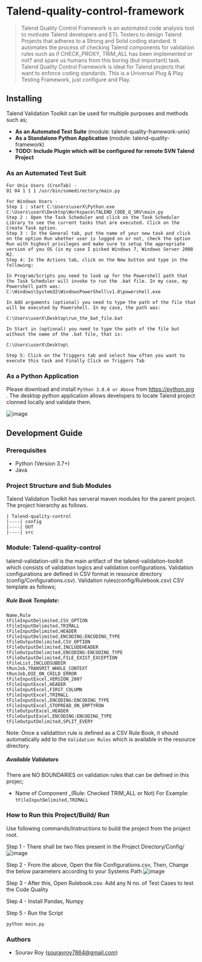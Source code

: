 # Talend-quality-control-framework
> Talend Quality Control Framework is an automated code analysis tool to motivate Talend developers and ETL Testers to design Talend Projects that adheres to a Strong and Solid coding standard. It automates the process of checking Talend components for validation rules such as if CHECK_PROXY, TRIM_ALL has been implemented or not? and spare us humans from this boring (but important) task. Talend Quality Control Framework is ideal for Talend projects that want to enforce coding standards.
> This is a Universal Plug & Play Testing Framework, just configure and Play.

## Installing 
Talend Validation Toolkit can be used for multiple purposes and methods such as;
* __As an Automated Test Suite__ (module: talend-quality-framework-unix)
* __As a Standalone Python Application__ (module: talend-quality-framework)
* __TODO: Include Plugin which will be configured for remote SVN Talend Project__

### As an Automated Test Suit
````
For Unix Users (CronTab) -
01 04 1 1 1 /usr/bin/somedirectory/main.py

For Windows Users -
Step 1 : start C:\Users\userX\Python.exe C:\Users\userX\Desktop\Workspace\TALEND_CODE_Q_SRV\main.py
Step 2 : Open the Task Scheduler and click on the Task Scheduler Library to see the current tasks that are executed. Click on the Create Task option.
Step 3 : In the General tab, put the name of your new task and click on the option Run whether user is logged on or not, check the option Run with highest privileges and make sure to setup the appropriate version of you OS (in my case I picked Windows 7, Windows Server 2008 R2.
Step 4: In the Actions tab, click on the New button and type in the following:

In Program/Scripts you need to look up for the Powershell path that the Task Scheduler will invoke to run the .bat file. In my case, my Powershell path was: C:\Windows\System32\WindowsPowerShell\v1.0\powershell.exe

In Add arguments (optional) you need to type the path of the file that will be executed by Powershell. In my case, the path was:

C:\Users\userX\Desktop\run_the_bat_file.bat

In Start in (optional) you need to type the path of the file but without the name of the .bat file, that is:

C:\Users\userX\Desktop\

Step 5: Click on the Triggers tab and select how often you want to execute this task and Finally Click on Triggers Tab
````

### As a Python Application
Please download and install `Python 3.8.0 or Above` from https://python.org . The desktop python application allows developers to locate Talend project clonned locally and validate them. 

![image](https://user-images.githubusercontent.com/85476817/123683074-6ace4200-d869-11eb-909f-62bf246fbb7b.png)

## Development Guide
### Prerequisites
* Python (Version 3.7+)
* Java

### Project Structure and Sub Modules
Talend Validation Toolkit has serveral maven modules for the parent project. The project hierarchy as follows.
````
| Talend-quality-control
|----| config
|----| OUT
|----| src
````
### Module: Talend-quality-control
talend-validation-util is the main artifact of the talend-validation-toolkit which consists of validation logics and validation configurations. Validation configurations are defined in CSV format in resource directory (config/Configurations.csv). Validation rules(config/Rulebook.csv) CSV template as follows;

##### Rule Book Template:
````
Name,Rule
tFileInputDelimited,CSV_OPTION
tFileInputDelimited,TRIMALL
tFileInputDelimited,HEADER
tFileInputDelimited,ENCODING:ENCODING_TYPE
tFileOutputDelimited,CSV_OPTION
tFileOutputDelimited,INCLUDEHEADER
tFileOutputDelimited,ENCODING:ENCODING_TYPE
tFileOutputDelimited,FILE_EXIST_EXCEPTION
tFileList,INCLUDSUBDIR
tRunJob,TRANSMIT_WHOLE_CONTEXT
tRunJob,DIE_ON_CHILD_ERROR
tFileInputExcel,VERSION_2007
tFileInputExcel,HEADER
tFileInputExcel,FIRST_COLUMN
tFileInputExcel,TRIMALL
tFileInputExcel,ENCODING:ENCODING_TYPE
tFileInputExcel,STOPREAD_ON_EMPTYROW
tFileOutputExcel,HEADER
tFileOutputExcel,ENCODING:ENCODING_TYPE
tFileOutputDelimited,SPLIT_EVERY
````
Note: Once a validattion rule is defined as a CSV Rule Book, it should automatically add to the `Validation Rules` which is available in the resource directory. 

##### Available Validators
There are NO BOUNDARIES on validation rules that can be defined in this projec;
* Name of Component _(Rule: Checked TRIM_ALL or Not)
For Example:
````tFileInputDelimited,TRIMALL````

### How to Run this Project/Build/ Run
Use following commands/Instructions to build the project from the project root. 

Step 1 - There shall be two files present in the Project Directory/Config/
![image](https://user-images.githubusercontent.com/85476817/123685116-f5b03c00-d86b-11eb-99f0-e82cdbb389ae.png)

Step 2 - From the above, Open the file Configurations.csv, Then, Change the below parameters according to your Systems Path
![image](https://user-images.githubusercontent.com/85476817/123685321-2db77f00-d86c-11eb-8573-1d4b8eb33e50.png)

Step 3 - After this, Open Rulebook.csv. Add any N no. of Test Cases to test the Code Quality

Step 4 - Install Pandas, Numpy

Step 5 - Run the Script
````
python main.py
````


### Authors
* Sourav Roy (souravroy7864@gmail.com)
